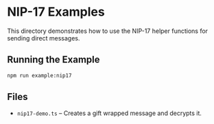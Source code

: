 # NIP-17 Examples

This directory demonstrates how to use the NIP-17 helper functions for sending direct messages.

## Running the Example

```bash
npm run example:nip17
```

## Files

- `nip17-demo.ts` – Creates a gift wrapped message and decrypts it.
